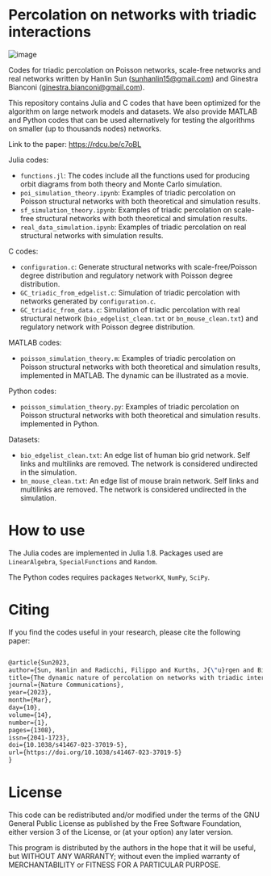 # Percolation on networks with triadic interactions
![image](https://user-images.githubusercontent.com/26411352/219805636-294a3c74-b284-46dd-93c0-f31febaed311.png)

Codes for triadic percolation on Poisson networks, scale-free networks and real networks written by Hanlin Sun (<sunhanlin15@gmail.com>) and Ginestra Bianconi (<ginestra.bianconi@gmail.com>).

This repository contains Julia and C codes that have been optimized for the algorithm on large network models and datasets. We also provide MATLAB and Python codes that can be used alternatively for testing the algorithms on smaller (up to thousands nodes) networks.

Link to the paper: https://rdcu.be/c7oBL

 Julia codes: 

- `functions.jl`: The codes include all the functions used for producing orbit diagrams from both theory and Monte Carlo simulation.
- `poi_simulation_theory.ipynb`: Examples of triadic percolation on Poisson structural networks with both theoretical and simulation results.
- `sf_simulation_theory.ipynb`: Examples of triadic percolation on scale-free structural networks with both theoretical and simulation results.
- `real_data_simulation.ipynb`: Examples of triadic percolation on real structural networks with simulation results.

C codes:
- `configuration.c`: Generate structural networks with scale-free/Poisson degree distribution and regulatory network with Poisson degree distribution.
- `GC_triadic_from_edgelist.c`: Simulation of triadic percolation with networks generated by `configuration.c`.
- `GC_triadic_from_data.c`: Simulation of triadic percolation with real structural network (`bio_edgelist_clean.txt` or `bn_mouse_clean.txt`) and regulatory network with Poisson degree distribution.

MATLAB codes:
- `poisson_simulation_theory.m`: Examples of triadic percolation on Poisson structural networks with both theoretical and simulation results, implemented in MATLAB. The dynamic can be illustrated as a movie.

Python codes:
- `poisson_simulation_theory.py`: Examples of triadic percolation on Poisson structural networks with both theoretical and simulation results. implemented in Python.

Datasets:
- `bio_edgelist_clean.txt`: An edge list of human bio grid network. Self links and multilinks are removed. The network is considered undirected in the simulation.
- `bn_mouse_clean.txt`: An edge list of mouse brain network. Self links and multilinks are removed. The network is considered undirected in the simulation.


# How to use
The Julia codes are implemented in Julia 1.8. Packages used are `LinearAlgebra`, `SpecialFunctions` and `Random`.

The Python codes requires packages `NetworkX`, `NumPy`, `SciPy`.

# Citing
If you find the codes useful in your research, please cite the following paper:

```latex

@article{Sun2023,
author={Sun, Hanlin and Radicchi, Filippo and Kurths, J{\"u}rgen and Bianconi, Ginestra},
title={The dynamic nature of percolation on networks with triadic interactions},
journal={Nature Communications},
year={2023},
month={Mar},
day={10},
volume={14},
number={1},
pages={1308},
issn={2041-1723},
doi={10.1038/s41467-023-37019-5},
url={https://doi.org/10.1038/s41467-023-37019-5}
}
```
# License
This code can be redistributed and/or modified under the terms of the GNU General Public License as published by the Free Software Foundation, either version 3 of the License, or (at your option) any later version.
  
This program is distributed by the authors in the hope that it will be useful, but WITHOUT ANY WARRANTY; without even the implied warranty of MERCHANTABILITY or FITNESS FOR A PARTICULAR PURPOSE.
